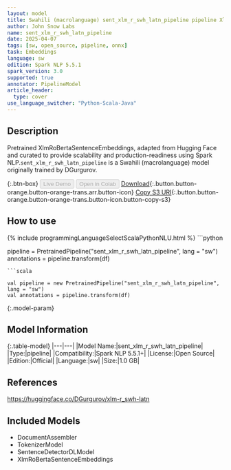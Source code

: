 ```yaml
---
layout: model
title: Swahili (macrolanguage) sent_xlm_r_swh_latn_pipeline pipeline XlmRoBertaSentenceEmbeddings from DGurgurov
author: John Snow Labs
name: sent_xlm_r_swh_latn_pipeline
date: 2025-04-07
tags: [sw, open_source, pipeline, onnx]
task: Embeddings
language: sw
edition: Spark NLP 5.5.1
spark_version: 3.0
supported: true
annotator: PipelineModel
article_header:
  type: cover
use_language_switcher: "Python-Scala-Java"
---
```


## Description

Pretrained XlmRoBertaSentenceEmbeddings, adapted from Hugging Face and curated to provide scalability and production-readiness using Spark NLP.`sent_xlm_r_swh_latn_pipeline` is a Swahili (macrolanguage) model originally trained by DGurgurov.

{:.btn-box}
<button class="button button-orange" disabled>Live Demo</button>
<button class="button button-orange" disabled>Open in Colab</button>
[Download](https://s3.amazonaws.com/auxdata.johnsnowlabs.com/public/models/sent_xlm_r_swh_latn_pipeline_sw_5.5.1_3.0_1744024921420.zip){:.button.button-orange.button-orange-trans.arr.button-icon}
[Copy S3 URI](s3://auxdata.johnsnowlabs.com/public/models/sent_xlm_r_swh_latn_pipeline_sw_5.5.1_3.0_1744024921420.zip){:.button.button-orange.button-orange-trans.button-icon.button-copy-s3}

## How to use



<div class="tabs-box" markdown="1">
{% include programmingLanguageSelectScalaPythonNLU.html %}
```python

pipeline = PretrainedPipeline("sent_xlm_r_swh_latn_pipeline", lang = "sw")
annotations =  pipeline.transform(df)   

```
```scala

val pipeline = new PretrainedPipeline("sent_xlm_r_swh_latn_pipeline", lang = "sw")
val annotations = pipeline.transform(df)

```
</div>

{:.model-param}
## Model Information

{:.table-model}
|---|---|
|Model Name:|sent_xlm_r_swh_latn_pipeline|
|Type:|pipeline|
|Compatibility:|Spark NLP 5.5.1+|
|License:|Open Source|
|Edition:|Official|
|Language:|sw|
|Size:|1.0 GB|

## References

https://huggingface.co/DGurgurov/xlm-r_swh-latn

## Included Models

- DocumentAssembler
- TokenizerModel
- SentenceDetectorDLModel
- XlmRoBertaSentenceEmbeddings